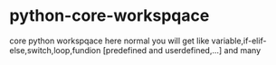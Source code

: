 # python-core-workspqace
core python workspqace here normal you will get like variable,if-elif-else,switch,loop,fundion [predefined and userdefined,...] and many
